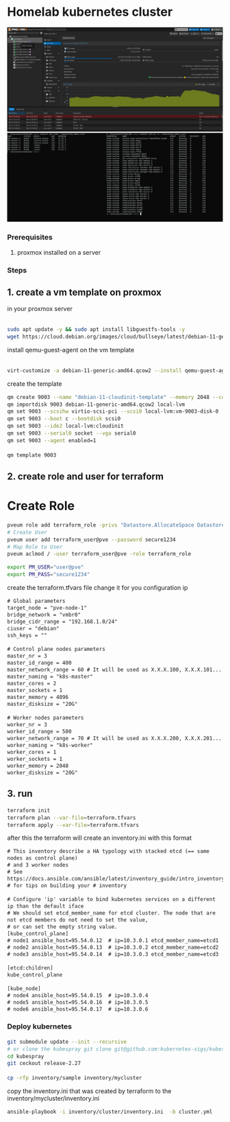 # Homelab kubernetes cluster

![proxmox](./img.jpeg)
![pods](./pods.jpeg)

### Prerequisites
1. proxmox installed on a server

### Steps
## 1. create a vm template on proxmox

in your proxmox server
```sh 

sudo apt update -y && sudo apt install libguestfs-tools -y
wget https://cloud.debian.org/images/cloud/bullseye/latest/debian-11-generic-amd64.qcow2

```
install qemu-guest-agent on the vm template

```sh 

virt-customize -a debian-11-generic-amd64.qcow2 --install qemu-guest-agent

```
create the template

```sh
qm create 9003 --name "debian-11-cloudinit-template" --memory 2048 --cores 2 --net0 virtio,bridge=vmbr0
qm importdisk 9003 debian-11-generic-amd64.qcow2 local-lvm
qm set 9003 --scsihw virtio-scsi-pci --scsi0 local-lvm:vm-9003-disk-0
qm set 9003 --boot c --bootdisk scsi0
qm set 9003 --ide2 local-lvm:cloudinit
qm set 9003 --serial0 socket --vga serial0
qm set 9003 --agent enabled=1

qm template 9003
```

## 2. create role and user for terraform

# Create Role

```sh
pveum role add terraform_role -privs "Datastore.AllocateSpace Datastore.Audit Pool.Allocate Sys.Audit Sys.Console Sys.Modify VM.Allocate VM.Audit VM.Clone VM.Config.CDROM VM.Config.Cloudinit VM.Config.CPU VM.Config.Disk VM.Config.HWType VM.Config.Memory VM.Config.Network VM.Config.Options VM.Migrate VM.Monitor VM.PowerMgmt"
# Create User
pveum user add terraform_user@pve --password secure1234
# Map Role to User
pveum aclmod / -user terraform_user@pve -role terraform_role
```

```sh
export PM_USER="user@pve"
export PM_PASS="secure1234"

```
create the terraform.tfvars file change it for you configuration ip
```
# Global parameters
target_node = "pve-node-1"
bridge_network = "vmbr0"
bridge_cidr_range = "192.168.1.0/24"
ciuser = "debian"
ssh_keys = ""

# Control plane nodes parameters
master_nr = 3
master_id_range = 400
master_network_range = 60 # It will be used as X.X.X.100, X.X.X.101...
master_naming = "k8s-master"
master_cores = 2
master_sockets = 1
master_memory = 4096
master_disksize = "20G"

# Worker nodes parameters
worker_nr = 3
worker_id_range = 500
worker_network_range = 70 # It will be used as X.X.X.200, X.X.X.201...
worker_naming = "k8s-worker"
worker_cores = 1
worker_sockets = 1
worker_memory = 2048
worker_disksize = "20G"

```

## 3. run

```sh
terraform init
terraform plan --var-file=terraform.tfvars
terraform apply --var-file=terraform.tfvars

```
after this the terraform will create an inventory.ini with this format

```
# This inventory describe a HA typology with stacked etcd (== same nodes as control plane)
# and 3 worker nodes
# See https://docs.ansible.com/ansible/latest/inventory_guide/intro_inventory.html
# for tips on building your # inventory

# Configure 'ip' variable to bind kubernetes services on a different ip than the default iface
# We should set etcd_member_name for etcd cluster. The node that are not etcd members do not need to set the value,
# or can set the empty string value.
[kube_control_plane]
# node1 ansible_host=95.54.0.12  # ip=10.3.0.1 etcd_member_name=etcd1
# node2 ansible_host=95.54.0.13  # ip=10.3.0.2 etcd_member_name=etcd2
# node3 ansible_host=95.54.0.14  # ip=10.3.0.3 etcd_member_name=etcd3

[etcd:children]
kube_control_plane

[kube_node]
# node4 ansible_host=95.54.0.15  # ip=10.3.0.4
# node5 ansible_host=95.54.0.16  # ip=10.3.0.5
# node6 ansible_host=95.54.0.17  # ip=10.3.0.6
```


### Deploy kubernetes

```sh
git submodule update --init --recursive
# or clone the kubespray git clone git@github.com:kubernetes-sigs/kubespray.git
cd kubespray
git ceckout release-2.27

cp -rfp inventory/sample inventory/mycluster

```
copy the inventory.ini that was created by terraform to the inventory/mycluster/inventory.ini

```sh
ansible-playbook -i inventory/cluster/inventory.ini  -b cluster.yml
```

